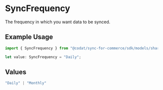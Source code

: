 # SyncFrequency

The frequency in which you want data to be synced.

## Example Usage

```typescript
import { SyncFrequency } from "@codat/sync-for-commerce/sdk/models/shared";

let value: SyncFrequency = "Daily";
```

## Values

```typescript
"Daily" | "Monthly"
```